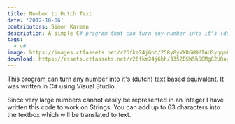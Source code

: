 ```yaml
---
title: Number to Dutch Text
date: '2012-10-06'
contributors: Simon Karman
description: A simple C# program that can turn any number into it's (dutch) text based equivalent.
tags:
  - c#
image: https://images.ctfassets.net/r26fkm24j6bh/258y8yVXD6W8MIAUSyqqmk/5bd202f1796fecbf415bb2de388e8aa2/texttonumber.png
download: https://assets.ctfassets.net/r26fkm24j6bh/3352BSW5hSQMgG2U8oywAg/2574ecb14d46fb4e663c3197eabe3a3a/texttonumber.zip
---
```


This program can turn any number into it's (dutch) text based equivalent. It was written in C# using Visual Studio. 

Since very large numbers cannot easily be represented in an Integer I have written this code to work on Strings. You can add up to 63 characters into the textbox which will be translated to text.